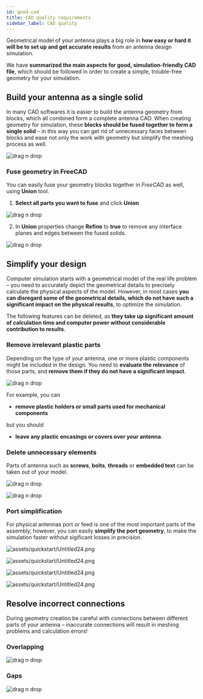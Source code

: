 ```yaml
---
id: good-cad
title: CAD quality requirements
sidebar_label: CAD quality
---
```


Geometrical model of your antenna plays a big role in **how easy or hard it will be to set up and get accurate results** from an antenna design simulation.

We have **summarized the main aspects for good, simulation-friendly CAD file**, which should be followed in order to create a simple, trouble-free geometry for your simulation.

## Build your antenna as a single solid

In many CAD softwares it is easier to build the antenna geometry from blocks, which all combined form a complete antenna CAD. When creating geometry for simulation, these **blocks should be fused together to form a single solid** – in this way you can get rid of unnecessary faces between blocks and ease not only the work with geometry but simplify the meshing process as well.

<p align="center">

![drag n drop](assets/quickstart/87.png)

</p>

### Fuse geometry in FreeCAD

You can easily fuse your geometry blocks together in *FreeCAD* as well, using **Union** tool.

1. **Select all parts you want to fuse** and click **Union**

<p align="center">

![drag n drop](assets/quickstart/85.png)

</p>

2. In **Union** properties change **Refine** to **true** to remove any interface planes and edges between the fused solids.

<p align="center">

![drag n drop](assets/quickstart/86.png)

</p>

## Simplify your design

Computer simulation starts with a geometrical model of the real life problem – you need to accurately depict the geometrical details to precisely calculate the physical aspects of the model. However, in most cases **you can disregard some of the geometrical details, which do not have such a significant impact on the physical results**, to optimize the simulation.

The following features can be deleted, as **they take up significant amount of calculation time and computer power without considerable contribution to results**. 

### Remove irrelevant plastic parts

Depending on the type of your antenna, one or more plastic components might be included in the design. You need to **evaluate the relevance** of those parts, and **remove them if they do not have a significant impact**.

<p align="center">

![drag n drop](assets/quickstart/92.png)

</p>

For example, you can

- **remove plastic holders or small parts used for mechanical components**

but you should

- **leave any plastic encasings or covers over your antenna**.

### Delete unnecessary elements

Parts of antenna such as **screws**, **bolts**, **threads** or **embedded text** can be taken out of your model.

<p align="center">

![drag n drop](assets/quickstart/88.png)

</p>

<p align="center">

![drag n drop](assets/quickstart/90.png)

</p>

### Port simplification

For physical antennas port or feed is one of the most important parts of the assembly, however, you can easily **simplify the port geometry**, to make the simulation faster without sigificant losses in precision.

![assets/quickstart/Untitled24.png](assets/example/1.png)

<p align="center">

![assets/quickstart/Untitled24.png](assets/example/3.png)

</p>

<p align="center">

![assets/quickstart/Untitled24.png](assets/example/45.png)

</p>

<p align="center">

![assets/quickstart/Untitled24.png](assets/example/30.png)

</p>

## Resolve incorrect connections

During geometry creation be careful with connections between different parts of your antenna – inaccurate connections will result in meshing problems and calculation errors!

### Overlapping

<p align="center">

![drag n drop](assets/quickstart/91.png)

</p>

### Gaps

<p align="center">

![drag n drop](assets/quickstart/89.png)

</p>
